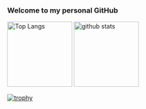 ### Welcome to my personal GitHub


<p align="left"> 
  <img alt="Top Langs" height="150px" src="https://github-readme-stats.vercel.app/api/top-langs/?username={hikari-8}&layout=compact&show_icons=true&theme=onedark" />
  <img alt="github stats" height="150px" src="https://github-readme-stats.vercel.app/api?username={hikari-8}&theme=onedark&show_icons=ture" />
</p>

[![trophy](https://github-profile-trophy.vercel.app/?username={hikari-8}&theme=onedark&column=7
)](https://github.com/ryo-ma/github-profile-trophy)


<!--
**hikari-8/hikari-8** is a ✨ _special_ ✨ repository because its `README.md` (this file) appears on your GitHub profile.

Here are some ideas to get you started:

- 🔭 I’m currently working on ...
- 🌱 I’m currently learning ...
- 👯 I’m looking to collaborate on ...
- 🤔 I’m looking for help with ...
- 💬 Ask me about ...
- 📫 How to reach me: ...
- 😄 Pronouns: ...
- ⚡ Fun fact: ...
-->
